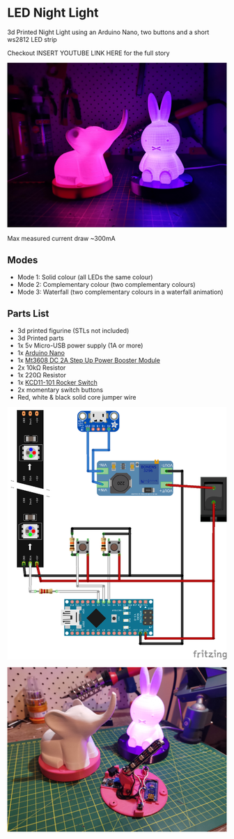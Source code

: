 # LED Night Light
3d Printed Night Light using an Arduino Nano, two buttons and a short ws2812 LED strip

Checkout INSERT YOUTUBE LINK HERE for the full story

![Finished Night Lights](img/finished.jpg "Finished Night Lights")

Max measured current draw ~300mA

## Modes
  - Mode 1: Solid colour (all LEDs the same colour)
  - Mode 2: Complementary colour (two complementary colours)
  - Mode 3: Waterfall (two complementary colours in a waterfall animation)

## Parts List
- 3d printed figurine (STLs not included)
- 3d Printed parts
- 1x 5v Micro-USB power supply (1A or more)
- 1x [Arduino Nano](https://core-electronics.com.au/arduino-nano-v3-2.html)
- 1x [Mt3608 DC 2A Step Up Power Booster Module](https://www.addicore.com/MT3608-Boost-Converter-p/ad300.htm)
- 2x 10kΩ Resistor
- 1x 220Ω Resistor
- 1x [KCD11-101 Rocker Switch](http://www.sqele.com/en/content/?780.html)
- 2x momentary switch buttons
- Red, white & black solid core jumper wire

![Circuit Design](designs/circuit_design_bb.png)

![Open](img/open.jpg)
